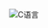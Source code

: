 ![C语言](https://user-images.githubusercontent.com/91216205/218397864-f8f636a5-40f0-4df3-87a3-2b7e60bba8b3.png)

